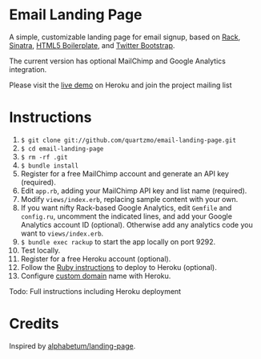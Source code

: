 Email Landing Page
============

A simple, customizable landing page for email signup, based on [Rack](https://github.com/rack/rack), [Sinatra](https://github.com/sinatra/sinatra), [HTML5 Boilerplate](https://github.com/h5bp/html5-boilerplate), and [Twitter Bootstrap](https://github.com/twitter/bootstrap).

The current version has optional MailChimp and Google Analytics integration.

Please visit the [live demo](http://landingpages.herokuapp.com/) on Heroku and join the project mailing list

# Instructions

1. `$ git clone git://github.com/quartzmo/email-landing-page.git`
1. `$ cd email-landing-page`
1. `$ rm -rf .git`
1. `$ bundle install`
1. Register for a free MailChimp account and generate an API key (required).
1. Edit `app.rb`, adding your MailChimp API key and list name (required).
1. Modify `views/index.erb`, replacing sample content with your own.
1. If you want nifty Rack-based Google Analytics, edit `Gemfile` and `config.ru`, uncomment the indicated lines, and add
   your Google Analytics account ID (optional). Otherwise add any analytics code you want to `views/index.erb`.
1. `$ bundle exec rackup` to start the app locally on port 9292.
1. Test locally.
1. Register for a free Heroku account (optional).
1. Follow the [Ruby instructions](https://devcenter.heroku.com/articles/ruby) to deploy to Heroku (optional).
1. Configure [custom domain](https://devcenter.heroku.com/articles/custom-domains) name with Heroku.

Todo: Full instructions including Heroku deployment

# Credits

Inspired by [alphabetum/landing-page](https://github.com/alphabetum/landing-page).